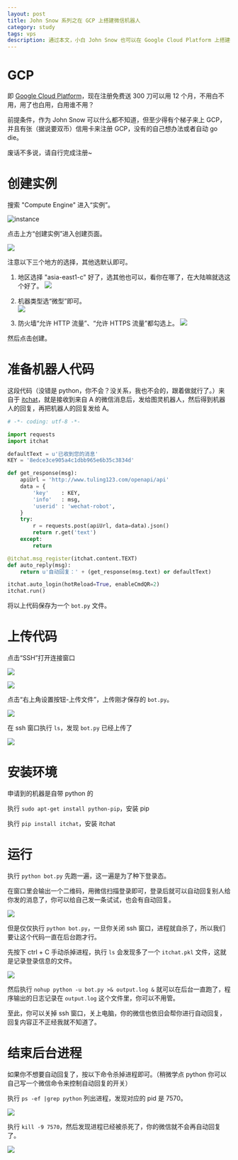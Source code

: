 ```yaml
---
layout: post
title: John Snow 系列之在 GCP 上搭建微信机器人
category: study
tags: vps
description: 通过本文，小白 John Snow 也可以在 Google Cloud Platform 上搭建一个自动回复机器人
---
```


# GCP
即 [Google Cloud Platform](https://console.cloud.google.com)，现在注册免费送 300 刀可以用 12 个月，不用白不用，用了也白用，白用谁不用？

前提条件，作为 John Snow 可以什么都不知道，但至少得有个梯子来上 GCP，并且有张（据说要双币）信用卡来注册 GCP，没有的自己想办法或者自动 go die。

废话不多说，请自行完成注册~

# 创建实例
搜索 "Compute Engine" 进入“实例”。

![instance](/public/upload/study/20180502-entry.png)

点击上方“创建实例”进入创建页面。

![](/public/upload/study/20180502-create.png)

注意以下三个地方的选择，其他选默认即可。

1. 地区选择 "asia-east1-c" 好了，选其他也可以，看你在哪了，在大陆嘛就选这个好了。
![](/public/upload/study/20180502-area.png)

2. 机器类型选“微型”即可。<br />
![](/public/upload/study/20180502-type.png)

3. 防火墙“允许 HTTP 流量”、“允许 HTTPS 流量”都勾选上。
![](/public/upload/study/20180502-firewall.png)

然后点击创建。

# 准备机器人代码

这段代码（没错是 python，你不会？没关系，我也不会的，跟着做就行了。）来自于 [itchat](http://itchat.readthedocs.io/zh/latest/tutorial/tutorial0/#_5)，就是接收到来自 A 的微信消息后，发给图灵机器人，然后得到机器人的回复，再把机器人的回复发给 A。

```python
# -*- coding: utf-8 -*-

import requests
import itchat

defaultText = u'已收到您的消息'
KEY = '8edce3ce905a4c1dbb965e6b35c3834d'

def get_response(msg):
    apiUrl = 'http://www.tuling123.com/openapi/api'
    data = {
        'key'    : KEY,
        'info'   : msg,
        'userid' : 'wechat-robot',
    }
    try:
        r = requests.post(apiUrl, data=data).json()
        return r.get('text')
    except:
        return

@itchat.msg_register(itchat.content.TEXT)
def auto_reply(msg):
    return u'自动回复：' + (get_response(msg.text) or defaultText)

itchat.auto_login(hotReload=True, enableCmdQR=2)
itchat.run()
```

将以上代码保存为一个 `bot.py` 文件。

# 上传代码

点击“SSH”打开连接窗口

![](/public/upload/study/20180502-ssh.png)

![](/public/upload/study/20180502-window.png)

点击“右上角设置按钮-上传文件”，上传刚才保存的 `bot.py`。

![](/public/upload/study/20180502-upload.png)

在 ssh 窗口执行 `ls`，发现 `bot.py` 已经上传了

![](/public/upload/study/20180502-botpy.png)

# 安装环境

申请到的机器是自带 python 的

执行 `sudo apt-get install python-pip`，安装 pip

执行 `pip install itchat`，安装 itchat

# 运行

执行 `python bot.py` 先跑一遍，这一遍是为了种下登录态。

在窗口里会输出一个二维码，用微信扫描登录即可，登录后就可以自动回复别人给你发的消息了，你可以给自己发一条试试，也会有自动回复。

![](/public/upload/study/20180502-reply.png)

但是仅仅执行 `python bot.py`，一旦你关闭 ssh 窗口，进程就自杀了，所以我们要让这个代码一直在后台跑才行。

先按下 ctrl + C 手动杀掉进程，执行 `ls` 会发现多了一个 `itchat.pkl` 文件，这就是记录登录信息的文件。

![](/public/upload/study/20180502-itchatpkl.png) 

然后执行 `nohup python -u bot.py >& output.log &` 就可以在后台一直跑了，程序输出的日志记录在 `output.log` 这个文件里，你可以不用管。

至此，你可以关掉 ssh 窗口，关上电脑，你的微信也依旧会帮你进行自动回复，回复内容正不正经我就不知道了。

# 结束后台进程

如果你不想要自动回复了，按以下命令杀掉进程即可。（稍微学点 python 你可以自己写一个微信命令来控制自动回复的开关）

执行 `ps -ef |grep python` 列出进程，发现对应的 pid 是 7570。

![](/public/upload/study/20180502-ps.png)

执行 `kill -9 7570`，然后发现进程已经被杀死了，你的微信就不会再自动回复了。

![](/public/upload/study/20180502-kill.png)


